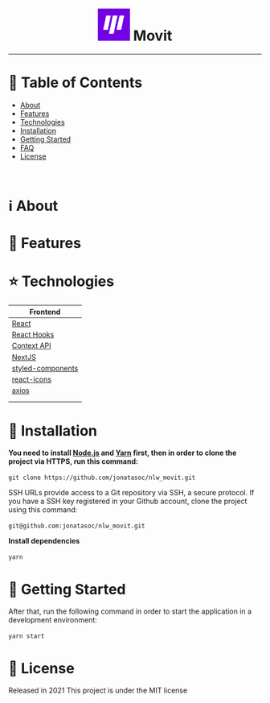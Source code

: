 <h1 align="center">
    <img alt="Movit" title="Movit" width="64" height="64" src="docs/logo.png" />
    Movit
</h1>

<!-- <p align="center">
   <img src="docs/happy.jpeg" width="auto"/>
</p>

<p align="center">
   <img src="docs/OrphanagesView.png" width="auto"/>
</p>

<p align="center">
   <img src="docs/Screenshot-Create.png" width="auto"/>
</p> -->

---

# :pushpin: Table of Contents

- [About](#information_source-about)
- [Features](#rocket-features)
- [Technologies](#star-technologies)
- [Installation](#construction_worker-installation)
- [Getting Started](#runner-getting-started)
- [FAQ](#postbox-faq)
- [License](#closed_book-license)

<br />

# :information_source: About

<!-- This project was created in the NLW (Next Level Week) #3 promoted by [Rocketseat](https://rocketseat.com.br/).
The project consists in connecting users to orphanages near by their location.
The App contais 4 pages:

- Home
- OrphanagesMap (List of Orphanages in a Map)
- Orphanage (specific Orphanage selected)
- Create Orphanage -->

# :rocket: Features

<!-- - #### Home Landing Page.
- #### A list of created Orphanages pinned in a map
- #### Creating new orphanages
- #### View specific orphanage
- #### Upload Photos -->

# :star: Technologies

| Frontend                                                  |
| --------------------------------------------------------- |
| [React](https://reactjs.org/)                             |
| [React Hooks](https://reactjs.org/)                       |
| [Context API](https://reactjs.org/)                       |
| [NextJS](https://nextjs.org/)                             |
| [styled-components](https://styled-components.com/)       |
| [react-icons](https://react-icons.github.io/react-icons/) |
| [axios](https://github.com/axios/axios)                   |
|                                                           |
|                                                           |

# :construction_worker: Installation

**You need to install [Node.js](https://nodejs.org/en/download/) and [Yarn](https://yarnpkg.com/) first, then in order to clone the project via HTTPS, run this command:**

`git clone https://github.com/jonatasoc/nlw_movit.git`

SSH URLs provide access to a Git repository via SSH, a secure protocol. If you have a SSH key registered in your Github account, clone the project using this command:

`git@github.com:jonatasoc/nlw_movit.git`

**Install dependencies**

`yarn`

# :runner: Getting Started

After that, run the following command in order to start the application in a development environment:

`yarn start`

# :closed_book: License

Released in 2021
This project is under the MIT license

